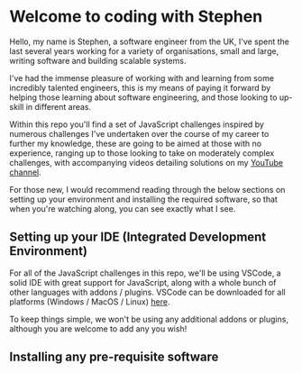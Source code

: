 # Welcome to coding with Stephen

Hello, my name is Stephen, a software engineer from the UK, I've spent the last several years working for a variety of organisations, small and large, writing software and building scalable systems.

I've had the immense pleasure of working with and learning from some incredibly talented engineers, this is my means of paying it forward by helping those learning about software engineering, and those looking to up-skill in different areas.

Within this repo you'll find a set of JavaScript challenges inspired by numerous challenges I've undertaken over the course of my career to further my knowledge, these are going to be aimed at those with no experience, ranging up to those looking to take on moderately complex challenges, with accompanying videos detailing solutions on my [YouTube channel](https://www.youtube.com/channel/UCFBFlxUJ3ROGPiuLQG8D1kA).

For those new, I would recommend reading through the below sections on setting up your environment and installing the required software, so that when you're watching along, you can see exactly what I see.

## Setting up your IDE (Integrated Development Environment)

For all of the JavaScript challenges in this repo, we'll be using VSCode, a solid IDE with great support for JavaScript, along with a whole bunch of other languages with addons / plugins. VSCode can be downloaded for all platforms (Windows / MacOS / Linux) [here](https://code.visualstudio.com/). 

To keep things simple, we won't be using any additional addons or plugins, although you are welcome to add any you wish!

## Installing any pre-requisite software
